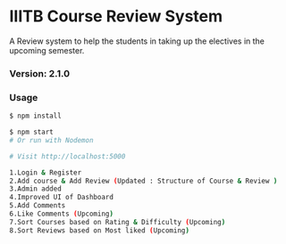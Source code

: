 # IIITB Course Review System

A Review system to help the students in taking up the electives in the upcoming semester. 

### Version: 2.1.0

### Usage

```sh
$ npm install
```

```sh
$ npm start
# Or run with Nodemon

# Visit http://localhost:5000

1.Login & Register 
2.Add course & Add Review (Updated : Structure of Course & Review )
3.Admin added 
4.Improved UI of Dashboard
5.Add Comments 
6.Like Comments (Upcoming)
7.Sort Courses based on Rating & Difficulty (Upcoming)
8.Sort Reviews based on Most liked (Upcoming)


```
